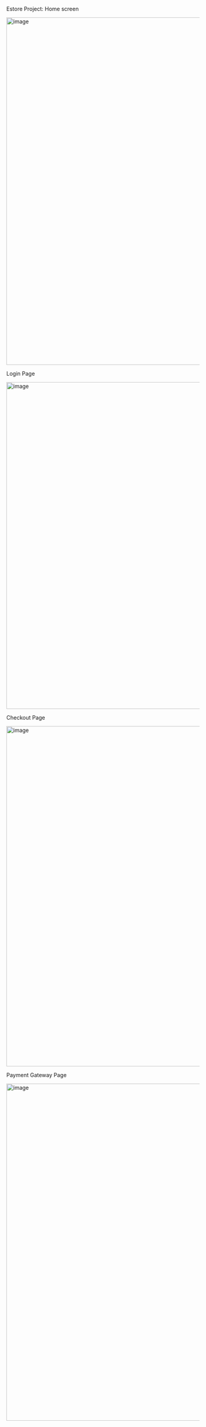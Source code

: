 Estore Project:
Home screen

<img width="1902" height="907" alt="image" src="https://github.com/user-attachments/assets/94762b68-96c8-4dba-902f-504cb5bacfde" />

Login Page

<img width="1890" height="853" alt="image" src="https://github.com/user-attachments/assets/cfb15b62-ef93-4344-a73b-d29f2fd1d6a1" />

Checkout Page

<img width="1892" height="888" alt="image" src="https://github.com/user-attachments/assets/5b259ba0-b9c4-453d-9f59-4f6376c604ca" />

Payment Gateway Page

<img width="1758" height="880" alt="image" src="https://github.com/user-attachments/assets/eed213ec-fb82-4714-9d9d-3b5b3a420ef6" />



